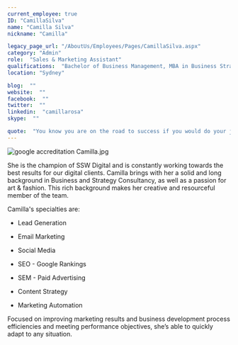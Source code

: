 ```yaml
---
current_employee: true
ID: "CamillaSilva"
name: "Camilla Silva"
nickname: "Camilla"

legacy_page_url: "/AboutUs/Employees/Pages/CamillaSilva.aspx"
category: "Admin"
role:  "Sales & Marketing Assistant"
qualifications:  "Bachelor of Business Management, MBA in Business Strategic Management"
location: "Sydney"

blog:  ""
website:  ""
facebook:  ""
twitter:  ""
linkedin:  "camillarosa"
skype:  ""

quote:  "You know you are on the road to success if you would do your job, and not be paid for it.  -- Oprah Winfrey"
---
```


![google accreditation Camilla.jpg](./Images/Bio/google%20accreditation%20Camilla.jpg) 
  

She is the champion of SSW Digital and is constantly working towards the best results for our digital clients. Camilla brings with her a solid and long background in Business and Strategy Consultancy, as well as a passion for art & fashion. This rich background makes her creative and resourceful member of the team.

Camilla's specialties are:  

*   Lead Generation  

*   Email Marketing
*   Social Media
*   SEO - Google Rankings  

*   SEM - Paid Advertising  

*   Content Strategy  

*   Marketing Automation  

Focused on improving marketing results and business development process efficiencies and meeting performance objectives, she’s able to quickly adapt to any situation. 